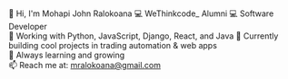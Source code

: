 👋 Hi, I'm Mohapi John Ralokoana
💻 WeThinkcode_ Alumni
💻 Software Developer   
🔨 Working with Python, JavaScript, Django, React, and Java 
🚀 Currently building cool projects in trading automation & web apps  
🌱 Always learning and growing  
📫 Reach me at: mralokoana@gmail.com
